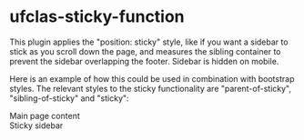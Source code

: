 # ufclas-sticky-function

This plugin applies the "position: sticky" style, like if you want a sidebar to stick as you scroll down the page, and measures the sibling container to prevent the sidebar overlapping the footer. Sidebar is hidden on mobile.

Here is an example of how this could be used in combination with bootstrap styles. The relevant styles to the sticky functionality are "parent-of-sticky", "sibling-of-sticky" and "sticky":

<div class="row parent-of-sticky">
  <div class="col-sm-9 sibling-of-sticky">
    Main page content
  </div>
  <div class="col-sm-3 sticky">
    Sticky sidebar
  <div>
</div>
